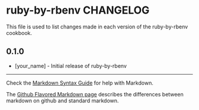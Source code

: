 ruby-by-rbenv CHANGELOG
=======================

This file is used to list changes made in each version of the ruby-by-rbenv cookbook.

0.1.0
-----
- [your_name] - Initial release of ruby-by-rbenv

- - -
Check the [Markdown Syntax Guide](http://daringfireball.net/projects/markdown/syntax) for help with Markdown.

The [Github Flavored Markdown page](http://github.github.com/github-flavored-markdown/) describes the differences between markdown on github and standard markdown.

